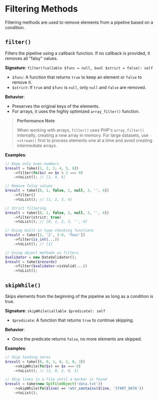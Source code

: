 # Filtering Methods

Filtering methods are used to remove elements from a pipeline based on a condition.

## `filter()`

Filters the pipeline using a callback function. If no callback is provided, it removes all "falsy" values.

**Signature**: `filter(?callable $func = null, bool $strict = false): self`

-   `$func`: A function that returns `true` to keep an element or `false` to remove it.
-   `$strict`: If `true` and `$func` is `null`, only `null` and `false` are removed.

**Behavior**:

-   Preserves the original keys of the elements.
-   For arrays, it uses the highly optimized `array_filter()` function.

> **Performance Note**
>
> When working with arrays, `filter()` uses PHP's `array_filter()` internally, creating a new array in memory. For large datasets, use `->stream()` first to process elements one at a time and avoid creating intermediate arrays.

**Examples**:

```php
// Keep only even numbers
$result = take([1, 2, 3, 4, 5, 6])
    ->filter(fn($x) => $x % 2 === 0)
    ->toList(); // [2, 4, 6]

// Remove falsy values
$result = take([0, 1, false, 2, null, 3, '', 4])
    ->filter()
    ->toList(); // [1, 2, 3, 4]

// Strict filtering
$result = take([0, 1, false, 2, null, 3, '', 4])
    ->filter(strict: true)
    ->toList(); // [0, 1, 2, 3, '', 4]

// Using built-in type checking functions
$result = take([1, '2', 3.0, 'four'])
    ->filter(is_int(...))
    ->toList(); // [1]

// Using object methods as filters
$validator = new DataValidator();
$result = take($records)
    ->filter($validator->isValid(...))
    ->toList();
```

## `skipWhile()`

Skips elements from the beginning of the pipeline as long as a condition is true.

**Signature**: `skipWhile(callable $predicate): self`

-   `$predicate`: A function that returns `true` to continue skipping.

**Behavior**:

-   Once the predicate returns `false`, no more elements are skipped.

**Examples**:

```php
// Skip leading zeros
$result = take([0, 0, 1, 0, 2, 0, 3])
    ->skipWhile(fn($x) => $x === 0)
    ->toList(); // [1, 0, 2, 0, 3]

// Skip lines in a file until a marker is found
$result = take(new SplFileObject('data.txt'))
    ->skipWhile(fn($line) => !str_contains($line, 'START_DATA'))
    ->toList();
```